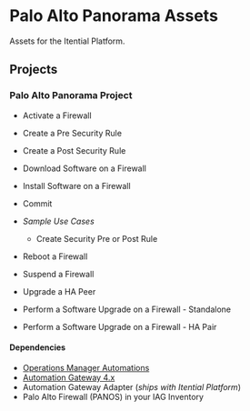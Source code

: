 # Palo Alto Panorama Assets
Assets for the Itential Platform.

## Projects
### Palo Alto Panorama Project
- Activate a Firewall
- Create a Pre Security Rule
- Create a Post Security Rule
- Download Software on a Firewall
- Install Software on a Firewall
- Commit
- _Sample Use Cases_
    - Create Security Pre or Post Rule

- Reboot a Firewall
- Suspend a Firewall
- Upgrade a HA Peer
- Perform a Software Upgrade on a Firewall - Standalone
- Perform a Software Upgrade on a Firewall - HA Pair

#### Dependencies
- [Operations Manager Automations](./Automations/)
- [Automation Gateway 4.x](https://www.itential.com/automation-gateway/)
- Automation Gateway Adapter \(_ships with Itential Platform_\)
- Palo Alto Firewall (PANOS) in your IAG Inventory

